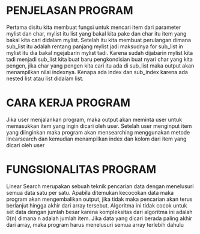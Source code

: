 # PENJELASAN PROGRAM 

Pertama disitu kita membuat fungsi untuk mencari item dari parameter mylist dan char, mylist itu list yang bakal kita pake dan char itu item yang bakal kita cari didalam mylist. Setelah itu kita membuat perulangan dimana sub_list itu adalah rentang panjang mylist jadi maksudnya for sub_list in mylist itu dia bakal ngejabarin mylist tadi. Karena sudah dijabarin mylist kita tadi menjadi sub_list kita buat baru pengkondisian buat nyari char yang kita pengen, jika char yang pengen kita cari itu ada di sub_list maka output akan menampilkan nilai indexnya. Kenapa ada index dan sub_index karena ada nested list atau list didalam list.


# CARA KERJA PROGRAM 

Jika user menjalankan program, maka output akan meminta user untuk memasukkan item yang ingin dicari oleh user. Setelah user menginput item yang diinginkan maka program akan mensearching menggunakan metode linearsearch dan kemudian menampilkan index dan kolom dari item yang dicari oleh user


# FUNGSIONALITAS PROGRAM 

Linear Search merupakan sebuah teknik pencarian data dengan menelusuri semua data satu per satu. Apabila ditemukan kecocokan data maka program akan mengembalikan output, jika tidak maka pencarian akan terus berlanjut hingga akhir dari array tersebut. Algoritma ini tidak cocok untuk set data dengan jumlah besar karena kompleksitas dari algoritma ini adalah 0(n) dimana n adalah jumlah item. Jika data yang dicari berada paling akhir dari array, maka program harus menelusuri semua array terlebih dahulu
